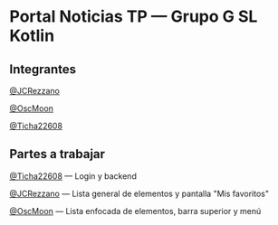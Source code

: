 # Portal Noticias TP — Grupo G SL Kotlin

## Integrantes

[@JCRezzano](https://github.com/JCRezzano) 

[@OscMoon](https://github.com/OscMoon) 

[@Ticha22608](https://github.com/Ticha22608)

## Partes a trabajar

[@Ticha22608](https://github.com/Ticha22608) — Login y backend

[@JCRezzano](https://github.com/JCRezzano) — Lista general de elementos y pantalla "Mis favoritos"

[@OscMoon](https://github.com/OscMoon) — Lista enfocada de elementos, barra superior y menú
